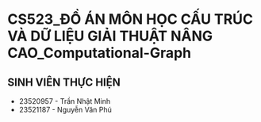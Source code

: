 # CS523_ĐỒ ÁN MÔN HỌC CẤU TRÚC VÀ DỮ LIỆU GIẢI THUẬT NÂNG CAO_Computational-Graph
 
## SINH VIÊN THỰC HIỆN
* 23520957 - Trần Nhật Minh
* 23521187 - Nguyễn Văn Phú 